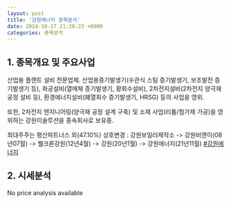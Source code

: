 ```yaml
---
layout: post
title: '강원에너지 종목분석'
date: 2024-10-27 21:20:23 +0900
categories: 종목분석
---
```


## 1. 종목개요 및 주요사업

산업용 플랜트 설비 전문업체. 산업용증기발생기(수관식 스팀 증기발생기, 보조발전 증기발생기 등), 화공설비(열매체 증기발생기, 황회수설비), 2차전지설비(2차전지 양극재 공정 설비 등), 환경에너지설비(폐열회수 증기발생기, HRSG) 등의 사업을 영위. 

또한, 2차전지 엔지니어링(양극재 공정 설계 구축) 및 소재 사업(리튬/첨가제 가공)을 영위하는 강원이솔루션을 종속회사로 보유중. 

최대주주는 평산파트너스 외(47.10%) 상호변경 : 강원보일러제작소 -> 강원비앤이(08년07월) -> 웰크론강원(12년4월) -> 강원(20년1월) -> 강원에너지(21년11월)
[#강원에너지](#)

## 2. 시세분석

No price analysis available
